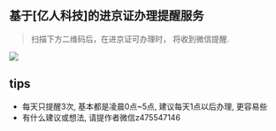 ## 基于[亿人科技]的进京证办理提醒服务

> 扫描下方二维码后，在进京证可办理时， 将收到微信提醒.

![](https://mp.weixin.qq.com/cgi-bin/showqrcode?ticket=gQHm8DwAAAAAAAAAAS5odHRwOi8vd2VpeGluLnFxLmNvbS9xLzAyQjNmSU5lQ2ZlNjAxMDAwME0wN24AAgQAUTpaAwQAAAAA)

## tips

* 每天只提醒3次, 基本都是凌晨0点~5点, 建议每天1点以后办理, 更容易些
* 有什么建议或想法, 请提作者微信z475547146
